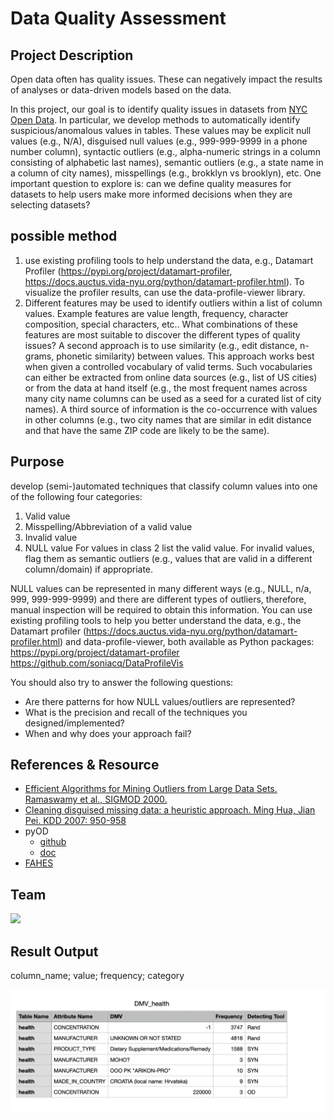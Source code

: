 # Data Quality Assessment 
## Project Description
Open data often has quality issues. These can negatively impact the results of analyses or data-driven models based on the data.  

In this project, our goal is to identify quality issues in datasets from [NYC Open Data](https://opendata.cityofnewyork.us). In particular, we develop methods to automatically identify suspicious/anomalous values in tables.  These values may be explicit null values (e.g., N/A), disguised null values (e.g., 999-999-9999 in a phone number column), syntactic outliers (e.g., alpha-numeric strings in a column consisting of alphabetic last names), semantic outliers (e.g., a state name in a column of city names), misspellings (e.g., brokklyn vs brooklyn), etc. One important question to explore is: can we define quality measures for datasets to help users make more informed decisions when they are selecting datasets?

## possible method
1. use existing profiling tools to help understand the data, e.g., Datamart Profiler (https://pypi.org/project/datamart-profiler, https://docs.auctus.vida-nyu.org/python/datamart-profiler.html). To visualize the profiler results, can use the data-profile-viewer library. 
2. Different features may be used to identify outliers within a list of column values. Example features are value length, frequency, character composition, special characters, etc.. What combinations of these features are most suitable to discover the different types of quality issues? A second approach is to use similarity (e.g., edit distance, n-grams, phonetic similarity) between values. This approach works best when given a controlled vocabulary of valid terms. Such vocabularies can either be extracted from online data sources (e.g., list of US cities) or from the data at hand itself (e.g., the most frequent names across many city name columns can be used as a seed for a curated list of city names). A third source of information is the co-occurrence with values in other columns (e.g., two city names that are similar in edit distance and that have the same ZIP code are likely to be the same).

## Purpose
develop (semi-)automated techniques that classify column values into one of the following four categories:
1) Valid value
2) Misspelling/Abbreviation of a valid value
3) Invalid value
4) NULL value
For values in class 2 list the valid value. For invalid values, flag them as semantic outliers (e.g., values that are valid in a different column/domain) if appropriate.

NULL values can be represented in many different ways (e.g., NULL, n/a, 999, 999-999-9999) and there are different types of outliers, therefore, manual inspection will be required to obtain this information. You can use existing profiling tools to help you better understand the data, e.g., the Datamart profiler (https://docs.auctus.vida-nyu.org/python/datamart-profiler.html) and data-profile-viewer, both available as Python packages:
https://pypi.org/project/datamart-profiler
https://github.com/soniacq/DataProfileVis

You should also try to answer the following questions:
+ Are there patterns for how NULL values/outliers are represented?
+ What is the precision and recall of the techniques you designed/implemented?
+ When and why does your approach fail?

## References & Resource
+ [Efficient Algorithms for Mining Outliers from Large Data Sets. Ramaswamy et al., SIGMOD 2000.](https://dl.acm.org/doi/abs/10.1145/342009.335437) 
+ [Cleaning disguised missing data: a heuristic approach. Ming Hua, Jian Pei. KDD 2007: 950-958](https://web.archive.org/web/20070824063404id_/http:/www.cs.sfu.ca/~jpei/publications/dmv-kdd07.pdf)
+ pyOD
  + [github](https://github.com/yzhao062/pyod)
  + [doc](https://pyod.readthedocs.io/en/latest/)
+ [FAHES](https://github.com/daqcri/FAHES_Code)

## Team
<a href="https://github.com/Iris-Song/PerHapS/graphs/contributors">
  <img src="https://contrib.rocks/image?repo=Iris-Song/PerHapS&columns=5&max=10"/>
</a>

## Result Output
column_name; value; frequency; category

![](./img/result_example.png)